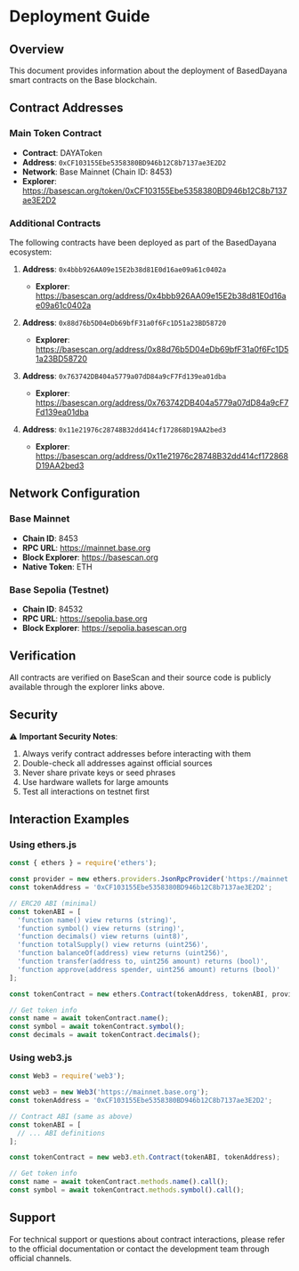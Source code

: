 # Deployment Guide

## Overview

This document provides information about the deployment of BasedDayana smart contracts on the Base blockchain.

## Contract Addresses

### Main Token Contract
- **Contract**: DAYAToken
- **Address**: `0xCF103155Ebe5358380BD946b12C8b7137ae3E2D2`
- **Network**: Base Mainnet (Chain ID: 8453)
- **Explorer**: https://basescan.org/token/0xCF103155Ebe5358380BD946b12C8b7137ae3E2D2

### Additional Contracts

The following contracts have been deployed as part of the BasedDayana ecosystem:

1. **Address**: `0x4bbb926AA09e15E2b38d81E0d16ae09a61c0402a`
   - **Explorer**: https://basescan.org/address/0x4bbb926AA09e15E2b38d81E0d16ae09a61c0402a

2. **Address**: `0x88d76b5D04eDb69bfF31a0f6Fc1D51a23BD58720`
   - **Explorer**: https://basescan.org/address/0x88d76b5D04eDb69bfF31a0f6Fc1D51a23BD58720

3. **Address**: `0x763742DB404a5779a07dD84a9cF7Fd139ea01dba`
   - **Explorer**: https://basescan.org/address/0x763742DB404a5779a07dD84a9cF7Fd139ea01dba

4. **Address**: `0x11e21976c28748B32dd414cf172868D19AA2bed3`
   - **Explorer**: https://basescan.org/address/0x11e21976c28748B32dd414cf172868D19AA2bed3

## Network Configuration

### Base Mainnet
- **Chain ID**: 8453
- **RPC URL**: https://mainnet.base.org
- **Block Explorer**: https://basescan.org
- **Native Token**: ETH

### Base Sepolia (Testnet)
- **Chain ID**: 84532
- **RPC URL**: https://sepolia.base.org
- **Block Explorer**: https://sepolia.basescan.org

## Verification

All contracts are verified on BaseScan and their source code is publicly available through the explorer links above.

## Security

⚠️ **Important Security Notes**:

1. Always verify contract addresses before interacting with them
2. Double-check all addresses against official sources
3. Never share private keys or seed phrases
4. Use hardware wallets for large amounts
5. Test all interactions on testnet first

## Interaction Examples

### Using ethers.js

```javascript
const { ethers } = require('ethers');

const provider = new ethers.providers.JsonRpcProvider('https://mainnet.base.org');
const tokenAddress = '0xCF103155Ebe5358380BD946b12C8b7137ae3E2D2';

// ERC20 ABI (minimal)
const tokenABI = [
  'function name() view returns (string)',
  'function symbol() view returns (string)',
  'function decimals() view returns (uint8)',
  'function totalSupply() view returns (uint256)',
  'function balanceOf(address) view returns (uint256)',
  'function transfer(address to, uint256 amount) returns (bool)',
  'function approve(address spender, uint256 amount) returns (bool)'
];

const tokenContract = new ethers.Contract(tokenAddress, tokenABI, provider);

// Get token info
const name = await tokenContract.name();
const symbol = await tokenContract.symbol();
const decimals = await tokenContract.decimals();
```

### Using web3.js

```javascript
const Web3 = require('web3');

const web3 = new Web3('https://mainnet.base.org');
const tokenAddress = '0xCF103155Ebe5358380BD946b12C8b7137ae3E2D2';

// Contract ABI (same as above)
const tokenABI = [
  // ... ABI definitions
];

const tokenContract = new web3.eth.Contract(tokenABI, tokenAddress);

// Get token info
const name = await tokenContract.methods.name().call();
const symbol = await tokenContract.methods.symbol().call();
```

## Support

For technical support or questions about contract interactions, please refer to the official documentation or contact the development team through official channels.
